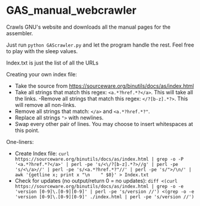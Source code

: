 GAS_manual_webcrawler
=====================

Crawls GNU's website and downloads all the manual pages for the assembler.

Just run `python GAScrawler.py` and let the program handle the rest.
Feel free to play with the sleep values.

Index.txt is just the list of all the URLs

Creating your own index file:
- Take the source from https://sourceware.org/binutils/docs/as/index.html
- Take all strings that match this regex:  `<a.*?href.*?</a>`. This will take all the links.
-Remove all strings that match this regex:  `</?[b-z].*?>`. This will remove all non-links.
- Remove all strings that match: `</a>` and `<a.*?href.*?"`.
- Replace all strings `">` with newlines.
- Swap every other pair of lines. You may choose to insert whitespaces at this point.
    
One-liners:
- Create Index file:
    `curl https://sourceware.org/binutils/docs/as/index.html | grep -o -P '<a.*?href.*?</a>' | perl -pe 's/<\/?[b-z].*?>//g' | perl -pe 's/<\/a>//' | perl -pe 's/<a.*?href.*?"//' | perl -pe 's/">/\n/' | awk '{getline x; print x "\n    " $0}' > Index.txt`
- Check for updates (no output/return 0 = no updates):
    `diff <(curl https://sourceware.org/binutils/docs/as/index.html | grep -o -e 'version [0-9]\.[0-9][0-9]' | perl -pe 's/version //') <(grep -o -e 'version [0-9]\.[0-9][0-9]' ./index.html | perl -pe 's/version //')`
